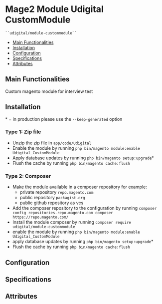 # Mage2 Module Udigital CustomModule

    ``udigital/module-custommodule``

 - [Main Functionalities](#markdown-header-main-functionalities)
 - [Installation](#markdown-header-installation)
 - [Configuration](#markdown-header-configuration)
 - [Specifications](#markdown-header-specifications)
 - [Attributes](#markdown-header-attributes)


## Main Functionalities
Custom magento module for interview test

## Installation
\* = in production please use the `--keep-generated` option

### Type 1: Zip file

 - Unzip the zip file in `app/code/Udigital`
 - Enable the module by running `php bin/magento module:enable Udigital_CustomModule`
 - Apply database updates by running `php bin/magento setup:upgrade`\*
 - Flush the cache by running `php bin/magento cache:flush`

### Type 2: Composer

 - Make the module available in a composer repository for example:
    - private repository `repo.magento.com`
    - public repository `packagist.org`
    - public github repository as vcs
 - Add the composer repository to the configuration by running `composer config repositories.repo.magento.com composer https://repo.magento.com/`
 - Install the module composer by running `composer require udigital/module-custommodule`
 - enable the module by running `php bin/magento module:enable Udigital_CustomModule`
 - apply database updates by running `php bin/magento setup:upgrade`\*
 - Flush the cache by running `php bin/magento cache:flush`


## Configuration




## Specifications




## Attributes



